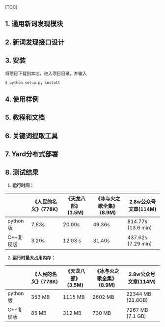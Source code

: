 [TOC]

## 1. 通用新词发现模块


## 2. 新词发现接口设计


## 3. 安装

将项目下载到本地，进入项目目录，并输入

```bash
$ python setup.py install
```



## 4. 使用样例


## 5. 教程和文档


## 6. 关键词提取工具


## 7. Yard分布式部署

## 8. 测试结果

1. **运行时间：**

|           | 《人民的名义》(778K) | 《天龙八部》(3.5M) | 《冰与火之歌全集》(8.9M) | 2.8w公众号文章(114M) |
| --------- | -------------------- | ------------------ | ------------------------ | -------------------- |
| python版  | 7.83s                | 20.00s             | 49.36s                   | 814.77s (13.6 min)   |
| C++复现版 | 3.20s                | 12.03 s            | 31.40s                   | 437.62s (7.29 min)   |

2. **运行时最大占用内存：**

|           | 《人民的名义》(778K) | 《天龙八部》(3.5M) | 《冰与火之歌全集》(8.9M) | 2.8w公众号文章(114M) |
| --------- | -------------------- | ------------------ | ------------------------ | -------------------- |
| python版  | 353 MB               | 1115 MB            | 2602 MB                  | 22344 MB (21.8GB)    |
| C++复现版 | 85 MB                | 312 MB             | 730 MB                   | 7267 MB (7.1 GB)     |

